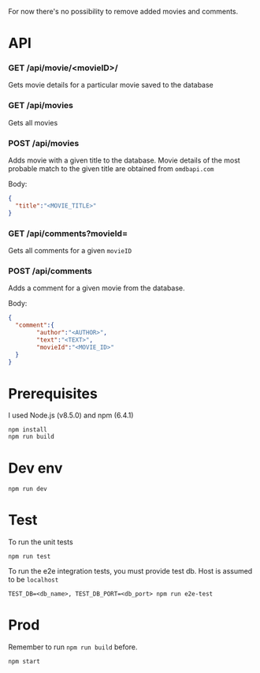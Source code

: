 For now there's no possibility to remove added movies and comments.

# API 

### GET /api/movie/\<movieID>/

Gets movie details for a particular movie saved to the database

### GET /api/movies

Gets all movies

### POST /api/movies

Adds movie with a given title to the database. Movie details of the most probable match to the given title are obtained from `omdbapi.com`

Body:

```json
{
  "title":"<MOVIE_TITLE>"
}
```

### GET /api/comments?movieId=<movieID>

Gets all comments for a given `movieID`

### POST /api/comments

Adds a comment for a given movie from the database.

Body:
```json
{
  "comment":{
		"author":"<AUTHOR>",
		"text":"<TEXT>",
		"movieId":"<MOVIE_ID>"
  }
}
```


# Prerequisites

I used Node.js (v8.5.0) and npm (6.4.1)

```text
npm install
npm run build
```

# Dev env

```text
npm run dev
```

# Test

To run the unit tests 
```text
npm run test
```

To run the e2e integration tests, you must provide test db. Host is assumed to be `localhost`
```text
TEST_DB=<db_name>, TEST_DB_PORT=<db_port> npm run e2e-test
```


# Prod 

Remember to run `npm run build` before.

```text
npm start
```

